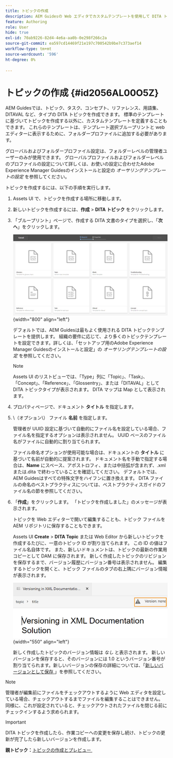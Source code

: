 ```yaml
---
title: トピックの作成
description: AEM Guidesの Web エディタでカスタムテンプレートを使用して DITA トピックのタイプを作成する方法を説明します。
feature: Authoring
role: User
hide: true
exl-id: 70ab9226-82d4-4e6a-aa0b-0e298f266c2a
source-git-commit: ea597cd14469f21e197c700542b9be7c373aef14
workflow-type: tm+mt
source-wordcount: '596'
ht-degree: 0%

---
```


# トピックの作成 {#id2056AL00O5Z}

AEM Guidesでは、トピック、タスク、コンセプト、リファレンス、用語集、DITAVAL など、タイプの DITA トピックを作成できます。 標準のテンプレートに基づいてトピックを作成する以外に、カスタムテンプレートを定義することもできます。 これらのテンプレートは、テンプレート選択ブループリントと web エディターに表示するために、フォルダープロファイルに追加する必要があります。

グローバルおよびフォルダープロファイル設定は、フォルダーレベルの管理者ユーザーのみが使用できます。 グローバルプロファイルおよびフォルダーレベルのプロファイルの設定について詳しくは、お使いの設定に合わせたAdobe Experience Manager Guidesのインストールと設定の *オーサリングテンプレートの設定* を参照してください。

トピックを作成するには、以下の手順を実行します。

1. Assets UI で、トピックを作成する場所に移動します。

1. 新しいトピックを作成するには、**作成** \> **DITA トピック** をクリックします。

1. 「ブループリント」ページで、作成する DITA 文書のタイプを選択し、「**次へ**」をクリックします。

   ![](images/create_dita_topic.png){width="800" align="left"}

   デフォルトでは、AEM Guidesは最もよく使用される DITA トピックテンプレートを提供します。 組織の要件に応じて、より多くのトピックテンプレートを設定できます。詳しくは、「セットアップ用のAdobe Experience Manager Guidesのインストールと設定」の *オーサリングテンプレートの設定* を参照してください。

   >[!NOTE]
   >
   > Assets UI のリストビューでは、「Type」列に「Topic」、「Task」、「Concept」、「Reference」、「Glossentry」、または「DITAVAL」として DITA トピックタイプが表示されます。 DITA マップは Map として表示されます。

1. プロパティページで、ドキュメント **タイトル** を指定します。

1. \（オプション\） ファイル **名前** を指定します。

   管理者が UUID 設定に基づいて自動的にファイル名を設定している場合、ファイル名を指定するオプションは表示されません。 UUID ベースのファイル名がファイルに自動的に割り当てられます。

   ファイル命名オプションが使用可能な場合は、ドキュメントの **タイトル** に基づいて名前が自動的に提案されます。 ドキュメント名を手動で指定する場合は、**Name** にスペース、アポストロフィ、または中括弧が含まれず、.xml または.dita で終わっていることを確認してください。 デフォルトでは、AEM Guidesはすべての特殊文字をハイフンに置き換えます。 DITA ファイルの命名のベストプラクティスについては、ベストプラクティスガイドのファイル名の節を参照してください。

1. 「**作成**」をクリックします。 「トピックを作成しました」のメッセージが表示されます。

   トピックを Web エディターで開いて編集することも、トピック ファイルをAEM リポジトリに保存することもできます。

   Assets UI **Create** \> **DITA Topic** または Web Editor から新しいトピックを作成するたびに、一意のトピック ID が割り当てられます。 この ID の値はファイル名自体です。 また、新しいドキュメントは、トピックの最新の作業用コピーとして DAM に保存されます。 新しく作成したトピックのリビジョンを保存するまで、バージョン履歴にバージョン番号は表示されません。 編集するトピックを開くと、トピック ファイルのタブの右上隅にバージョン情報が表示されます。

   ![](images/topic-version-none_cs.png){width="550" align="left"}

   新しく作成したトピックのバージョン情報は *なし* と表示されます。 新しいバージョンを保存すると、そのバージョンには 1.0 というバージョン番号が割り当てられます。新しいバージョンの保存の詳細については、「[&#x200B; 新しいバージョンとして保存 &#x200B;](web-editor-features.md#save-as-new-version-id209ME400GXA)」を参照してください。


>[!NOTE]
>
> 管理者が編集前にファイルをチェックアウトするように Web エディタを設定している場合、チェックアウトするまでファイルを編集することはできません。 同様に、これが設定されていると、チェックアウトされたファイルを閉じる前にチェックインするよう求められます。

>[!IMPORTANT]
>
> DITA トピックを作成したら、作業コピーへの変更を保存し続け、トピックの更新が完了したら新しいバージョンを作成します。

**親トピック：**&#x200B;[&#x200B; トピックの作成とプレビュー &#x200B;](create-preview-topics.md)
